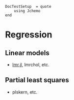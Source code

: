 ```@meta
DocTestSetup  = quote
    using Jchemo
end
```
# Regression

## Linear models

- [lmr.jl](@ref), lmrchol, etc.

## Partial least squares 

- plskern, etc.

